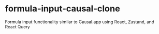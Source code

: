 # formula-input-causal-clone
Formula input functionality similar to Causal.app using React, Zustand, and React Query

